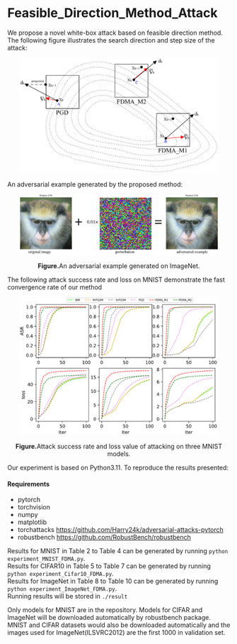 # Feasible_Direction_Method_Attack
We propose a novel white-box attack based on feasible direction method. 
The following figure illustrates the search direction and step size of the attack:
<p align="center">
    <img src="direction_illustrate.png" width="450">
</p>


An adversarial example generated by the proposed method:
<p align="center">
    <img src="ori+noise.png" width="450">
</p>
<p align="center">
<b>Figure.</b>An adversarial example generated on ImageNet.
</p>

The following attack success rate and loss on MNIST demonstrate the fast convergence rate of our method
<p align="center">
    <img src="curves_mnist_threemodels.png" width="450">
</p>
<p align="center">
<b>Figure.</b>Attack success rate and loss value of attacking on three MNIST models.
</p>

Our experiment is based on Python3.11. To reproduce the results presented:
#### Requirements
- pytorch
- torchvision
- numpy
- matplotlib
- torchattacks https://github.com/Harry24k/adversarial-attacks-pytorch
- robustbench https://github.com/RobustBench/robustbench


Results for MNIST in Table 2 to Table 4 can be generated by running  ```python experiment_MNIST_FDMA.py```.<br>
Results for CIFAR10 in Table 5 to Table 7 can be generated by running  ```python experiment_Cifar10_FDMA.py```.<br>
Results for ImageNet in Table 8 to Table 10 can be generated by running  ```python experiment_ImageNet_FDMA.py```.<br>
Running results will be stored in ```./result```

Only models for MNIST are in the repository. Models for CIFAR and ImageNet will be downloaded automatically by robustbench package. MNIST and CIFAR datasets would also be downloaded automatically and the images used for ImageNet(ILSVRC2012) are the first 1000 in validation set. <br>


